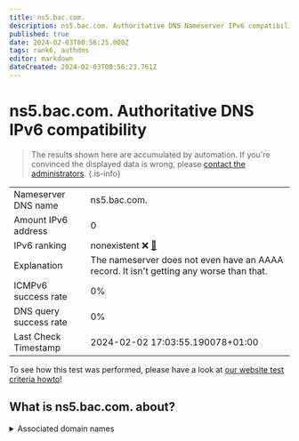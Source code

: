 ```yaml
---
title: ns5.bac.com.
description: ns5.bac.com. Authoritative DNS Nameserver IPv6 compatibility
published: true
date: 2024-02-03T00:56:25.000Z
tags: rank6, authdns
editor: markdown
dateCreated: 2024-02-03T00:56:23.761Z
---
```


# ns5.bac.com. Authoritative DNS IPv6 compatibility

> The results shown here are accumulated by automation. If you're convinced the displayed data is wrong, please [contact the administrators](/howto/chat). 
{.is-info}




|   |   |
| - | - |
| Nameserver DNS name | ns5.bac.com.
| Amount IPv6 address | 0
| IPv6 ranking | nonexistent :x: [🔗](/howto/ranking) |
| Explanation | The nameserver does not even have an AAAA record. It isn't getting any worse than that. |
| ICMPv6 success rate | 0%|
| DNS query success rate | 0% |
| Last Check Timestamp | 2024-02-02 17:03:55.190078+01:00 |

To see how this test was performed, please have a look at [our website test criteria howto](/howto/testcriteria/authdns)!


## What is ns5.bac.com. about?






<details>
<summary>Associated domain names</summary>

www.bankofamerica.com

</details>
